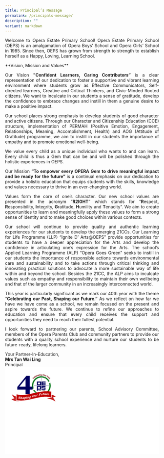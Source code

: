 ```yaml
---
title: Principal’s Message
permalink: /principals-message/
description: ""
variant: markdown
---
```

<p align="justify">Welcome to Opera Estate Primary School!  
Opera Estate Primary School (OEPS) is an amalgamation of Opera Boys’ School and Opera Girls’ School in 1985. Since then, OEPS has grown from strength to strength to establish herself as a Happy, Loving, Learning School.</p>

<p align="justify">**Vision, Mission and Values**</p>

<p align="justify">Our Vision <b>"Confident Learners, Caring Contributors”</b> is a clear representation of our dedication to foster a supportive and vibrant learning environment where students grow as Effective Communicators, Self-directed learners, Creative and Critical Thinkers, and Civic-Minded Rooted citizens. We want to inculcate in our students a sense of gratitude, develop the confidence to embrace changes and instill in them a genuine desire to make a positive impact.</p>

<p align="justify">Our school places strong emphasis to develop students of good character and active citizens. Through our Character and Citizenship Education (CCE) structure, implementation of PERMAH (Positive Emotion, Engagement, Relationships, Meaning, Accomplishment, Health) and AOG (Attitude of Gratitude) programme, we aim to instill in our students the importance of empathy and to promote emotional well-being.</p>

<p align="justify">We value every child as a unique individual who wants to and can learn. Every child is thus a Gem that can be and will be polished through the holistic experiences in OEPS.</p>

<p align="justify">Our Mission <b>“To empower every OPERA Gem to drive meaningful impact and be ready for the future” </b>is a continual emphasis on our dedication to provide a holistic education that equips students with the skills, knowledge and values necessary to thrive in an ever-changing world.</p>

<p align="justify">Values form the core of one’s character. Our new school values are presented in the acronym “<b>R2IGHT</b>” which stands for “<b>R</b>espect<b>, R</b>esponsibility,<b> I</b>ntegrity, <b>G</b>ratitude, <b>H</b>umility and  <b>T</b>enacity”. We aim to create opportunities to learn and meaningfully apply these values to form a strong sense of identity and to make good choices within various contexts.</p>

<p align="justify">Our school will continue to provide quality and authentic learning experiences for our students to develop the emerging 21CCs. Our Learning for Life Programme (LLP) “Ignite D’ Arts@OEPS” provide opportunities for students to have a deeper appreciation for the Arts and develop the confidence in articulating one’s expression for the Arts. The school’s Applied Learning Programme (ALP) “Opera Goes Green” seeks to instill in our students the importance of responsible actions towards environmental care and sustainability and to take actions through critical thinking and innovating practical solutions to advocate a more sustainable way of life within and beyond the school. Besides the 21CC, the ALP aims to inculcate values such as empathy and responsibility to maintain their own wellbeing and that of the larger community in an increasingly interconnected world.</p>

<p align="justify">This year is particularly significant as we mark our 40th year with the theme “<b>Celebrating our Past, Shaping our Future.”</b> As we reflect on how far we have we have come as a school, we remain focused on the present and aspire towards the future. We continue to refine our approaches to education and ensure that every child receives the support and opportunities they need to reach their fullest potential.</p>

<p align="justify">I look forward to partnering our parents, School Advisory Committee, members of the Opera Parents Club and community partners to provide our students with a quality school experience and nurture our students to be future-ready, lifelong learners.</p>

Your Partner-In-Education,  
<b>Mrs Tan Wai Ling</b><br>Principal
<img src="/images/2025/40anni.png">